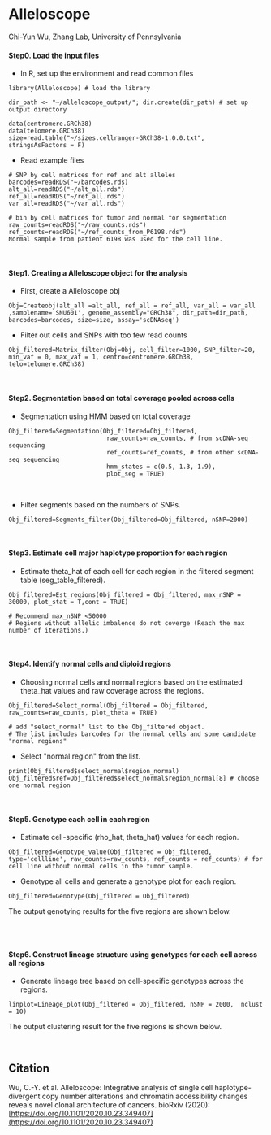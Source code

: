 Alleloscope
================
Chi-Yun Wu, Zhang Lab, University of Pennsylvania


#### Step0. Load the input files

* In R, set up the environment and read common files
```
library(Alleloscope) # load the library

dir_path <- "~/alleloscope_output/"; dir.create(dir_path) # set up output directory

data(centromere.GRCh38)
data(telomere.GRCh38)
size=read.table("~/sizes.cellranger-GRCh38-1.0.0.txt", stringsAsFactors = F)
```

* Read example files
```
# SNP by cell matrices for ref and alt alleles
barcodes=readRDS("~/barcodes.rds)
alt_all=readRDS("~/alt_all.rds")
ref_all=readRDS("~/ref_all.rds")
var_all=readRDS("~/var_all.rds")

# bin by cell matrices for tumor and normal for segmentation
raw_counts=readRDS("~/raw_counts.rds")
ref_counts=readRDS("~/ref_counts_from_P6198.rds")
Normal sample from patient 6198 was used for the cell line.
```
<br/>

#### Step1. Creating a Alleloscope object for the analysis

* First, create a Alleloscope obj
```
Obj=Createobj(alt_all =alt_all, ref_all = ref_all, var_all = var_all ,samplename='SNU601', genome_assembly="GRCh38", dir_path=dir_path, barcodes=barcodes, size=size, assay='scDNAseq')
```

* Filter out cells and SNPs with too few read counts
```
Obj_filtered=Matrix_filter(Obj=Obj, cell_filter=1000, SNP_filter=20, min_vaf = 0, max_vaf = 1, centro=centromere.GRCh38, telo=telomere.GRCh38) 

```

<br/>

#### Step2. Segmentation based on total coverage pooled across cells

* Segmentation using HMM based on total coverage
```
Obj_filtered=Segmentation(Obj_filtered=Obj_filtered, 
                           raw_counts=raw_counts, # from scDNA-seq sequencing 
                           ref_counts=ref_counts, # from other scDNA-seq sequencing
                           hmm_states = c(0.5, 1.3, 1.9),
                           plot_seg = TRUE)
```

<br/>

* Filter segments based on the numbers of SNPs.
```
Obj_filtered=Segments_filter(Obj_filtered=Obj_filtered, nSNP=2000)
```
<br/>

#### Step3. Estimate cell major haplotype proportion for each region

* Estimate theta_hat of each cell for each region in the filtered segment table (seg_table_filtered).
```
Obj_filtered=Est_regions(Obj_filtered = Obj_filtered, max_nSNP = 30000, plot_stat = T,cont = TRUE)

# Recommend max_nSNP <50000
# Regions without allelic imbalence do not coverge (Reach the max number of iterations.)
```
<br/>

#### Step4. Identify normal cells and diploid regions

* Choosing normal cells and normal regions based on the estimated theta_hat values and raw coverage across the regions.
```
Obj_filtered=Select_normal(Obj_filtered = Obj_filtered, raw_counts=raw_counts, plot_theta = TRUE)

# add "select_normal" list to the Obj_filtered object. 
# The list includes barcodes for the normal cells and some candidate "normal regions"
```

* Select "normal region" from the list.
```
print(Obj_filtered$select_normal$region_normal)
Obj_filtered$ref=Obj_filtered$select_normal$region_normal[8] # choose one normal region
```
<br/>

#### Step5. Genotype each cell in each region

* Estimate cell-specific (rho_hat, theta_hat) values for each region.
```
Obj_filtered=Genotype_value(Obj_filtered = Obj_filtered, type='cellline', raw_counts=raw_counts, ref_counts = ref_counts) # for cell line without normal cells in the tumor sample.
```

* Genotype all cells and generate a genotype plot for each region.
```
Obj_filtered=Genotype(Obj_filtered = Obj_filtered)
```
The output genotying results for the five regions are shown below.

<br/><br/>

#### Step6. Construct lineage structure using genotypes for each cell across all regions

* Generate lineage tree based on cell-specific genotypes across the regions.
```
linplot=Lineage_plot(Obj_filtered = Obj_filtered, nSNP = 2000,  nclust = 10)
```
The output clustering result for the five regions is shown below.

<br/>

## Citation
Wu, C.-Y. et al. Alleloscope: Integrative analysis of single cell haplotype-divergent copy number alterations and chromatin accessibility changes reveals novel clonal architecture of cancers. bioRxiv (2020): [https://doi.org/10.1101/2020.10.23.349407](https://doi.org/10.1101/2020.10.23.349407)

